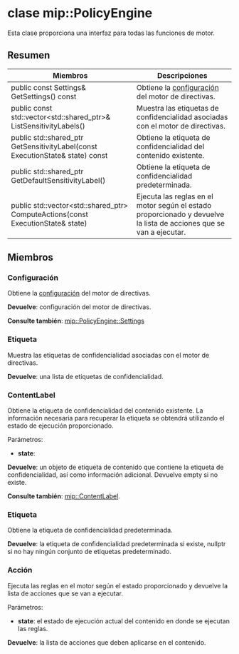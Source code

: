 # <a name="class-mippolicyengine"></a>clase mip::PolicyEngine 
Esta clase proporciona una interfaz para todas las funciones de motor.
  
## <a name="summary"></a>Resumen
 Miembros                        | Descripciones                                
--------------------------------|---------------------------------------------
 public const Settings& GetSettings() const  |  Obtiene la [configuración](class_mip_policyengine_settings.md) del motor de directivas.
public const std::vector<std::shared_ptr<Label>>& ListSensitivityLabels()  |  Muestra las etiquetas de confidencialidad asociadas con el motor de directivas.
public std::shared_ptr<ContentLabel> GetSensitivityLabel(const ExecutionState& state) const  |  Obtiene la etiqueta de confidencialidad del contenido existente.
public std::shared_ptr<Label> GetDefaultSensitivityLabel()  |  Obtiene la etiqueta de confidencialidad predeterminada.
public std::vector<std::shared_ptr<Action>> ComputeActions(const ExecutionState& state)  |  Ejecuta las reglas en el motor según el estado proporcionado y devuelve la lista de acciones que se van a ejecutar.
  
## <a name="members"></a>Miembros
  
### <a name="settings"></a>Configuración
Obtiene la [configuración](class_mip_policyengine_settings.md) del motor de directivas.

  
**Devuelve**: configuración del motor de directivas. 
  
**Consulte también**: [mip::PolicyEngine::Settings](class_mip_policyengine_settings.md)
  
### <a name="label"></a>Etiqueta
Muestra las etiquetas de confidencialidad asociadas con el motor de directivas.

  
**Devuelve**: una lista de etiquetas de confidencialidad.
  
### <a name="contentlabel"></a>ContentLabel
Obtiene la etiqueta de confidencialidad del contenido existente.
La información necesaria para recuperar la etiqueta se obtendrá utilizando el estado de ejecución proporcionado. 

Parámetros:  
* **state**: 



  
**Devuelve**: un objeto de etiqueta de contenido que contiene la etiqueta de confidencialidad, así como información adicional. Devuelve empty si no existe. 
  
**Consulte también**: [mip::ContentLabel](class_mip_contentlabel.md).
  
### <a name="label"></a>Etiqueta
Obtiene la etiqueta de confidencialidad predeterminada.

  
**Devuelve**: la etiqueta de confidencialidad predeterminada si existe, nullptr si no hay ningún conjunto de etiquetas predeterminado.
  
### <a name="action"></a>Acción
Ejecuta las reglas en el motor según el estado proporcionado y devuelve la lista de acciones que se van a ejecutar.

Parámetros:  
* **state**: el estado de ejecución actual del contenido en donde se ejecutan las reglas. 



  
**Devuelve**: la lista de acciones que deben aplicarse en el contenido.